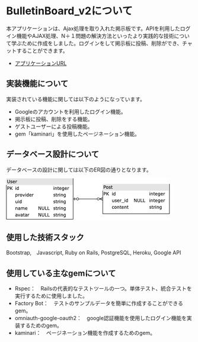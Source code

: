 # BulletinBoard_v2について
本アプリケーションは、Ajax処理を取り入れた掲示板です。APIを利用したログイン機能やAJAX処理、N＋１問題の解決方法といったより実践的な技術について学ぶために作成をしました。ログインをして掲示板に投稿、削除ができ、チャットすることができます。

- [アプリケーションURL](https://ajaxbulletinboard.herokuapp.com/)

## 実装機能について
実装されている機能に関しては以下のようになっています。
- Googleのアカウントを利用したログイン機能。
- 掲示板に投稿、削除をする機能。
- ゲストユーザーによる投稿機能。
- gem「kaminari」を使用したページネーション機能。

## データベース設計について
データベースの設計に関しては以下のER図の通りとなります。

<img width="441" alt="ER" src="./public/images/bulletin_board_ER.png">

## 使用した技術スタック
Bootstrap,　Javascript, Ruby on Rails, PostgreSQL, Heroku, Google API

## 使用している主なgemについて
- Rspec：　Railsの代表的なテストツールの一つ。単体テスト、統合テストを実行するために使用しました。
- Factory Bot：　テストのサンプルデータを簡単に作成することができるgem。
- omniauth-google-oauth2：　google認証機能を使用したログイン機能を実装するためのgem。
- kaminari：　ページネーション機能を作成するためのgem。